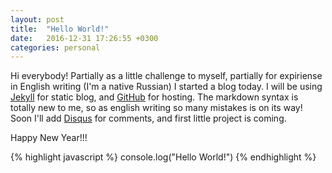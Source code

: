 ```yaml
---
layout: post
title:  "Hello World!"
date:   2016-12-31 17:26:55 +0300
categories: personal
---
```

Hi everybody!
Partially as a little challenge to myself, partially for expiriense in English writing (I'm a native Russian) I started a blog today.
I will be using [Jekyll][jekyll] for static blog, and [GitHub][github-pages] for hosting. The markdown syntax is totally new to me, so as english writing so many mistakes is on its way!
Soon I'll add [Disqus][disqus] for comments, and first little project is coming. 

Happy New Year!!!

{% highlight javascript %}
console.log("Hello World!")
{% endhighlight %}


[jekyll]: http://jekyllrb.com/
[github-pages]: https://pages.github.com/
[disqus]: https://disqus.com/

